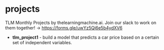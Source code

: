 # projects
TLM Monthly Projects by thelearningmachine.ai. Join our slack to work on them together! -> https://forms.gle/uwYz5Qj6e5b4ydXV6

-  **tlm_project1** - build a model that predicts a car price based on a certain set of independent variables.
